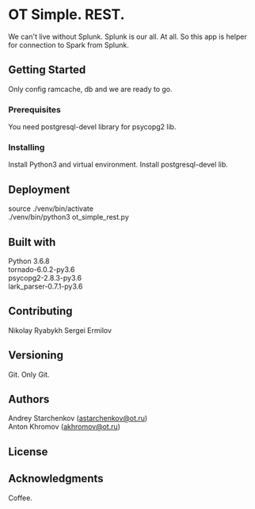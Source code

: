 # OT Simple. REST.

We can't live without Splunk. Splunk is our all. At all. So this app is helper for connection to Spark from Splunk.

## Getting Started

Only config ramcache, db and we are ready to go. 

### Prerequisites

You need postgresql-devel library for psycopg2 lib.

### Installing

Install Python3 and virtual environment.
Install postgresql-devel lib.

## Deployment

source ./venv/bin/activate  
./venv/bin/python3 ot_simple_rest.py

## Built with

Python 3.6.8  
tornado-6.0.2-py3.6  
psycopg2-2.8.3-py3.6  
lark_parser-0.7.1-py3.6

## Contributing

Nikolay Ryabykh
Sergei Ermilov

## Versioning

Git. Only Git.

## Authors

Andrey Starchenkov (astarchenkov@ot.ru)  
Anton Khromov (akhromov@ot.ru)

## License



## Acknowledgments

Coffee.

